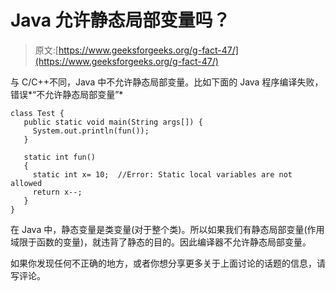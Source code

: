 # Java 允许静态局部变量吗？

> 原文:[https://www.geeksforgeeks.org/g-fact-47/](https://www.geeksforgeeks.org/g-fact-47/)

与 C/C++不同，Java 中不允许静态局部变量。比如下面的 Java 程序编译失败，错误*“不允许静态局部变量”*

```
class Test {
   public static void main(String args[]) { 
     System.out.println(fun());
   }

   static int fun()
   {
     static int x= 10;  //Error: Static local variables are not allowed
     return x--;
   }
} 
```

在 Java 中，静态变量是类变量(对于整个类)。所以如果我们有静态局部变量(作用域限于函数的变量)，就违背了静态的目的。因此编译器不允许静态局部变量。

如果你发现任何不正确的地方，或者你想分享更多关于上面讨论的话题的信息，请写评论。